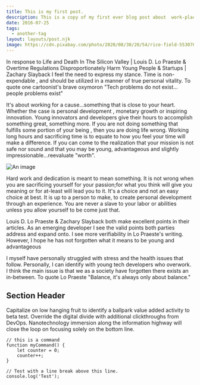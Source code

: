 ```yaml
---
title: This is my first post.
description: This is a copy of my first ever blog post about  work-place-culture.
date: 2016-07-25
tags:
  - another-tag
layout: layouts/post.njk
image: https://cdn.pixabay.com/photo/2020/08/30/20/54/rice-field-5530707_1280.jpg
---
```


In response to Life and Death In The Silicon Valley | Louis D. Lo Praeste & Overtime Regulations Disproportionately Harm Young People & Startups | Zachary Slayback I feel the need to express my stance. Time is non-expendable , and should be utilized in a manner of true personal vitality. To quote one cartoonist's brave oxymoron "Tech problems do not exist... people problems exist"

It's about working for a cause...something that is close to your heart. Whether the case is personal development , monetary growth or inspiring innovation. Young innovators and developers give their hours to accomplish something great, something more. If you are not doing something that fulfills some portion of your being , then you are doing life wrong. Working long hours and sacrificing time is to equate to how you feel your time will make a difference. If you can come to the realization that your mission is not safe nor sound and that you may be young, advantageous and slightly impressionable...reevaluate "worth".

![An image](https://cdn.pixabay.com/photo/2020/08/30/20/54/rice-field-5530707_1280.jpg)


Hard work and dedication is meant to mean something. It is not wrong when you are sacrificing yourself for your passion;for what you think will give you meaning or for at-least will lead you to it. It's a choice and not an easy choice at best. It is up to a person to make, to create personal development through an experience. You are never a slave to your labor or abilities unless you allow yourself to be come just that.

Louis D. Lo Praeste & Zachary Slayback both make excellent points in their articles. As an emerging developer I see the valid points both parties address and expand onto. I see more verifiability in Lo Praeste's writing. However, I hope he has not forgotten what it means to be young and advantageous

I myself have personally struggled with stress and the health issues that follow. Personally, I can identify with young tech developers who overwork. I think the main issue is that we as a society have forgotten there exists an in-between. To quote Lo Praeste "Balance, it's always only about balance."
## Section Header

Capitalize on low hanging fruit to identify a ballpark value added activity to beta test. Override the digital divide with additional clickthroughs from DevOps. Nanotechnology immersion along the information highway will close the loop on focusing solely on the bottom line.


``` text/2-3
// this is a command
function myCommand() {
	let counter = 0;
	counter++;
}

// Test with a line break above this line.
console.log('Test');
```
